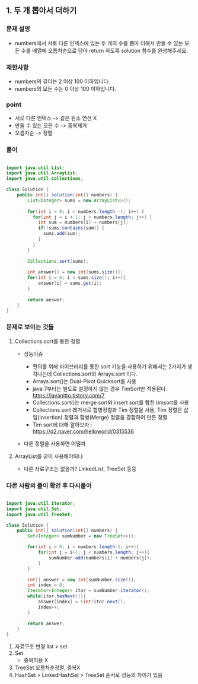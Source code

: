 ## 1. 두 개 뽑아서 더하기 ##

### 문제 설명 ###
  - numbers에서 서로 다른 인덱스에 있는 두 개의 수를 뽑아 더해서 만들 수 있는 모든 수를 배열에 오름차순으로 담아 return 하도록 solution 함수를 완성해주세요.

### 제한사항 ###
  - numbers의 길이는 2 이상 100 이하입니다.
  - numbers의 모든 수는 0 이상 100 이하입니다.

### point ###
  - 서로 다른 인덱스 -> 같은 원소 연산 X
  - 만들 수 있는 모든 수 -> 중복제거
  - 오름차순 -> 정렬

### 풀이 ###

````java

import java.util.List;
import java.util.ArrayList;
import java.util.Collections;

class Solution {
    public int[] solution(int[] numbers) {
        List<Integer> sums = new ArrayList<>();
        
        for(int i = 0; i < numbers.length -1; i++) {
          for(int j = i + 1; j < numbers.length; j++) {
            int sum = numbers[i] + numbers[j];
            if(!sums.contains(sum)) {
              sums.add(sum);
            }
          }
        }
        
        Collections.sort(sums);
        
        int answer[] = new int[sums.size()];
        for(int i = 0; i < sums.size(); i++){
            answer[i] = sums.get(i);
        }
        
        return answer;
    }
}

````

### 문제로 보이는 것들 ###

1. Collections.sort를 통한 정렬
    - 성능이슈
      + 편의를 위해 라이브러리를 통한 sort 기능을 사용하기 위해서는 2가지가 생각나는데 Collections.sort와 Arrays.sort 이다.
      + Arrays.sort()는 Dual-Pivot Quicksort를 사용
      + java 7부터는 별도로 설정하지 않는 경우 TimSort만 적용된다. https://javanitto.tistory.com/7
      + Collections.sort()는 merge sort와 insert sort를 합친 timsort를 사용
      + Collections.sort 레거시로 합병정렬과 Tim 정렬을 사용, Tim 정렬은 삽입(Insertion) 정렬과 합병(Merge) 정렬을 결합하여 만든 정렬
      + Tim sort에 대해 알아보자 : https://d2.naver.com/helloworld/0315536

    - 다른 정렬을 사용하면 어떨까




2. ArrayList를 굳이 사용해야되나
    - 다른 자료구조는 없을까? LinkedList, TreeSet 등등

### 다른 사람의 풀이 확인 후 다시풀이 ###

````java

import java.util.Iterator;
import java.util.Set;
import java.util.TreeSet;

class Solution {
    public int[] solution(int[] numbers) {
        Set<Integer> sumNumber = new TreeSet<>();

        for(int i = 0; i < numbers.length-1; i++){
            for(int j = i+1; j < numbers.length; j++){
                sumNumber.add(numbers[i] + numbers[j]);
            }
        }

        int[] answer = new int[sumNumber.size()];
        int index = 0;
        Iterator<Integer> itor = sumNumber.iterator();
        while(itor.hasNext()){
            answer[index] = (int)itor.next();
            index++;
        }

        return answer;
    }
}

````

1. 자료구조 변경 list > set
2. Set
    - 중복허용 X
3. TreeSet 오름차순정렬, 중복X
4. HashSet > LinkedHashSet > TreeSet 순서로 성능의 차이가 있음
